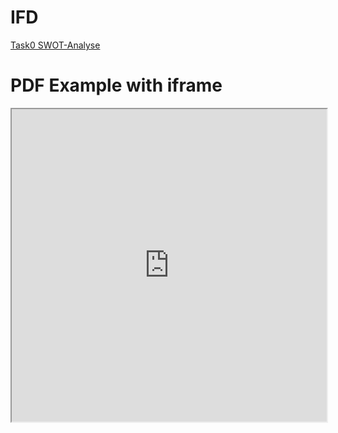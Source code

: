 # IFD
<a href="https://yeram-in.github.io/IFD/task0.SWOT/#">Task0 SWOT-Analyse</a>

<html>
  <head>
    <title>Title of the document</title>
  </head>
  <body>
    <h1>PDF Example with iframe</h1>
    <iframe src="https://github.com/Yeram-In/IFD/blob/main/task1.TheWalletProject/The_Wallet_Project.pdf" width="100%" height="500px">
    </iframe>
  </body>
</html>
